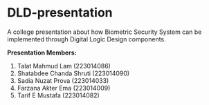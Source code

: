 # DLD-presentation
A college presentation about how Biometric Security System can be implemented through Digital Logic Design components.

**Presentation Members:**
1. Talat Mahmud Lam (223014086)
2. Shatabdee Chanda Shruti (223014090)
3. Sadia Nuzat Prova (223014033)
4. Farzana Akter Ema (223014009)
5. Tarif E Mustafa (223014082)

